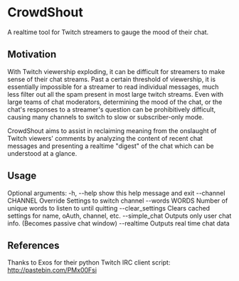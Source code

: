 # CrowdShout
A realtime tool for Twitch streamers to gauge the mood of their chat.

## Motivation

With Twitch viewership exploding, it can be difficult for streamers to make sense of their chat streams. Past a certain threshold of viewership, it is essentially impossible for a streamer to read individual messages, much less filter out all the spam present in most large twitch streams. Even with large teams of chat moderators, determining the mood of the chat, or the chat's responses to a streamer's question can be prohibitively difficult, causing many channels to switch to slow or subscriber-only mode.

CrowdShout aims to assist in reclaiming meaning from the onslaught of Twitch viewers' comments by analyzing the content of recent chat messages and presenting a realtime "digest" of the chat which can be understood at a glance.

## Usage
Optional arguments:
  -h, --help         show this help message and exit
  --channel CHANNEL  Override Settings to switch channel
  --words WORDS      Number of unique words to listen to until quitting
  --clear_settings   Clears cached settings for name, oAuth, channel, etc.
  --simple_chat      Outputs only user chat info. (Becomes passive chat
                     window)
  --realtime         Outputs real time chat data

## References
Thanks to Exos for their python Twitch IRC client script: http://pastebin.com/PMx00Fsi
